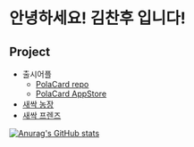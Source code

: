 # 안녕하세요! 김찬후 입니다!
## Project
- 출시어플
  - [PolaCard repo](https://github.com/ChaNoo97/PolaCard.git)
  - [PolaCard AppStore](https://apps.apple.com/kr/app/polacard/id1596845579)
- [새싹 농장](https://github.com/ChaNoo97/SeSACFarm)
- [새싹 프렌즈](https://github.com/ChaNoo97/SeSACFriends.git)


[![Anurag's GitHub stats](https://github-readme-stats.vercel.app/api?username=ChaNoo97)](https://github.com/anuraghazra/github-readme-stats)

